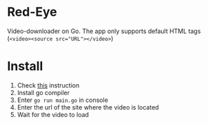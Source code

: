# Red-Eye
Video-downloader on Go.
The app only supports default HTML tags (`<video><source src="URL"></video>`)

# Install
1. Check [this](https://zwbetz.com/download-chromedriver-binary-and-add-to-your-path-for-automated-functional-testing/ "this") instruction
2. Install go compiler
3. Enter `go run main.go` in console
4. Enter the url of the site where the video is located
5. Wait for the video to load
